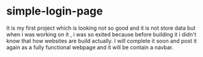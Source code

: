 # simple-login-page
It is my first project which is looking not so good and it is not store data but when i was working on it , i was so exited because before building it i didn't know that how websites are build actually. I will complete it soon and post it again as a fully functional webpage and it will be contain a navbar.
